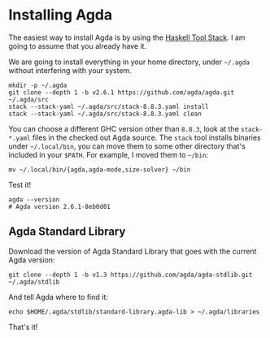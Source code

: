 # Installing Agda

The easiest way to install Agda is by using the [Haskell Tool Stack](https://docs.haskellstack.org/en/stable/install_and_upgrade/).
I am going to assume that you already have it.

We are going to install everything in your home directory, under
`~/.agda` without interfering with your system.

```
mkdir -p ~/.agda
git clone --depth 1 -b v2.6.1 https://github.com/agda/agda.git ~/.agda/src
stack --stack-yaml ~/.agda/src/stack-8.8.3.yaml install
stack --stack-yaml ~/.agda/src/stack-8.8.3.yaml clean
```

You can choose a different GHC version other than `8.8.3`, look at the
`stack-*.yaml` files in the checked out Agda source. The `stack` tool
installs binaries under `~/.local/bin`, you can move them to some
other directory that's included in your `$PATH`.  For example, I moved
them to `~/bin`:

```
mv ~/.local/bin/{agda,agda-mode,size-solver} ~/bin
```

Test it!

```
agda --version
# Agda version 2.6.1-8eb0d01
```

## Agda Standard Library

Download the version of Agda Standard Library that goes with the current Agda version:

```
git clone --depth 1 -b v1.3 https://github.com/agda/agda-stdlib.git ~/.agda/stdlib
```

And tell Agda where to find it:

```
echo $HOME/.agda/stdlib/standard-library.agda-lib > ~/.agda/libraries
```

That's it!
